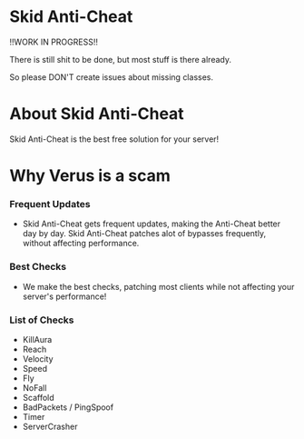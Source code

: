 # Skid Anti-Cheat

!!WORK IN PROGRESS!!

There is still shit to be done, but most stuff is there already.

So please DON'T create issues about missing classes.


# About Skid Anti-Cheat

Skid Anti-Cheat is the best free solution for your server!

# Why Verus is a scam

### Frequent Updates
  - Skid Anti-Cheat gets frequent updates, making the Anti-Cheat better day by day. Skid Anti-Cheat patches alot of bypasses frequently, without affecting performance.

### Best Checks
  - We make the best checks, patching most clients while not affecting your server's performance!
 
### List of Checks
  - KillAura
  - Reach
  - Velocity
  - Speed
  - Fly
  - NoFall
  - Scaffold
  - BadPackets / PingSpoof
  - Timer
  - ServerCrasher

